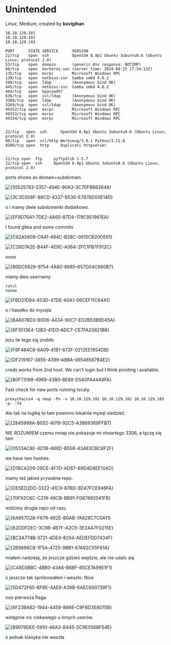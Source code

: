 # Unintended 
Linux, Medium, created by **kavigihan**

```
10.10.129.101
10.10.129.102
10.10.129.103
```

```
PORT      STATE SERVICE      VERSION
22/tcp    open  ssh          OpenSSH 8.9p1 Ubuntu 3ubuntu0.6 (Ubuntu Linux; protocol 2.0)
53/tcp    open  domain       (generic dns response: NOTIMP)
88/tcp    open  kerberos-sec (server time: 2024-04-25 17:54:13Z)
135/tcp   open  msrpc        Microsoft Windows RPC
139/tcp   open  netbios-ssn  Samba smbd 4.6.2
389/tcp   open  ldap         (Anonymous bind OK)
445/tcp   open  netbios-ssn  Samba smbd 4.6.2
464/tcp   open  kpasswd5?
636/tcp   open  ssl/ldap     (Anonymous bind OK)
3268/tcp  open  ldap         (Anonymous bind OK)
3269/tcp  open  ssl/ldap     (Anonymous bind OK)
49152/tcp open  msrpc        Microsoft Windows RPC
49153/tcp open  msrpc        Microsoft Windows RPC
49154/tcp open  msrpc        Microsoft Windows RPC


22/tcp   open  ssh      OpenSSH 8.9p1 Ubuntu 3ubuntu0.6 (Ubuntu Linux; protocol 2.0)
80/tcp   open  ssl/http Werkzeug/3.0.1 Python/3.11.8
8200/tcp open  http     Duplicati httpserver


21/tcp open  ftp     pyftpdlib 1.5.7
22/tcp open  ssh     OpenSSH 8.9p1 Ubuntu 3ubuntu0.6 (Ubuntu Linux; protocol 2.0)
```

ports shows as domain+subdomain

![{55525783-2357-494E-90A3-3C70FBB62648}](https://github.com/user-attachments/assets/a417773e-69aa-45e6-956b-1c4607ebe43a)

![{3C3D308F-88CD-4337-B530-E7876D00E14D}](https://github.com/user-attachments/assets/6374a3fe-bd60-41ce-999f-4a9ba6fb3dca)

o i mamy dwie subdomenki dodatkowo.

![{EF9D76A1-7DE2-4A65-87D4-179C951961EA}](https://github.com/user-attachments/assets/3406ef65-7d74-477e-8752-418e90541770)

I found gitea and some commits

![{C62A5609-C641-494C-B28C-0915CB20DE61}](https://github.com/user-attachments/assets/5e0151c7-710e-4a2b-b568-a77e73546f96)

![{C26D7A2E-B44F-4E9C-A064-2FC1FB7F912C}](https://github.com/user-attachments/assets/41e1dd48-33cf-4ec9-881a-4f1a8b4c7c54)

oooo

![{80DC0829-9754-4A80-8685-657D04C660B7}](https://github.com/user-attachments/assets/8a53d6de-9aed-4b0d-acfc-01f5aa365eca)

mamy dwa usernamy
```
ratul
nanee
```

![{FBD21D94-853D-47DE-A0A1-06CEF11C64A1}](https://github.com/user-attachments/assets/b922d524-471b-46a3-a9a7-7a686b88fad0)

o i hasełko do mysqla

![{B4A078D3-B0D6-4434-90C7-ED2B53B9D45A}](https://github.com/user-attachments/assets/d86c434b-7d2d-4aa0-8fc0-bd380f7a66ec)

![{6F3513E4-12B3-41D3-ADC7-CE7FA20821B8}](https://github.com/user-attachments/assets/a223974a-4e7e-40cc-b69a-1190ba00b99f)

jezu ile tego się zrobiło

![{F8F484C8-6A09-41B1-872F-0212EE1954DB}](https://github.com/user-attachments/assets/cfdf0367-52c2-4d45-a82a-79c56b65685e)

![{DF219167-3855-4399-A8BA-06546587B4E2}](https://github.com/user-attachments/assets/4fb9c733-d3fb-48b0-a6ce-1c364d4a371e)

creds works from 2nd host. We can't login but I think pivoting i available.

![{80F73198-4969-43B0-8E89-D5A0FA44A9FA}](https://github.com/user-attachments/assets/6aa70951-66c8-47bb-ade7-9af3d318ce6c)

Fast check for new ports running localy.
```
proxychains4 -q nmap -Pn -v 10.10.129.101 10.10.129.102 10.10.129.103 -p- -T4
```
Ale tak na logikę to tam powinno lokalnie mysql siedzieć.

![{2845988A-B052-4019-92C5-A3B69369FFB7}](https://github.com/user-attachments/assets/854c384d-c0b9-4f56-8c88-cb929cc6ce23)

NIE ROZUMIEM czemu nmap nie pokazuje mi otwartego 3306, a łączę się tam

![{0533AC8E-4D1B-488D-B558-43463CBC8F2F}](https://github.com/user-attachments/assets/917b3fe1-c7ef-4481-b872-2876d61028a7)

we have two hashes.

![{D1BCA209-29CE-4F7D-AD67-69D4D8EE10AD}](https://github.com/user-attachments/assets/d7c7ad14-8bcb-44f4-b65f-9a2c27ce2afb)

mamy też jakieś prywatne repo.


![{DE5ED2DD-3322-41C9-87BD-3D47FCE946FA}](https://github.com/user-attachments/assets/e9d2a637-b25f-4a52-adf6-6fdfd2ea8d92)

![{70F92C6C-C219-49CB-BB91-F087892041FB}](https://github.com/user-attachments/assets/e13b978a-9567-47be-9424-4b8393ceb69c)


widzimy drugie repo od razu

![{6A957D28-F679-492E-B0AB-7A628C7C0A11}](https://github.com/user-attachments/assets/8bfbb572-f568-4172-a16c-5db08a2e145f)

![{B2DDFDEC-3C9B-4B7F-A2C5-3E2AA7F0215E}](https://github.com/user-attachments/assets/6edbbfb8-6667-413b-b8b7-dfb002807eb5)

![{BC3A774B-3721-4DE4-8204-AEDEFDD7434F}](https://github.com/user-attachments/assets/5aeae477-7fc4-4b0b-9604-e65d83c0c447)


![{2B9896C8-1F5A-4725-9BB1-67A62C55F61A}](https://github.com/user-attachments/assets/91e2e4b9-ae72-4a40-9fbf-825e4d7702bf)

miałem nadzieję, że jeszcze gdzieś wejdzie, ale nie udalo się

![{C49D3BBC-4BB0-43A6-B68F-85CE7A99E1F1}](https://github.com/user-attachments/assets/b2508eca-e25a-4ce8-9253-26497e65f725)

o jeszcze tak spróbowałem i weszło. Nice

![{5D472F65-BFBE-4AE6-A39B-6AEC650739F1}](https://github.com/user-attachments/assets/eaeea655-9256-4356-a622-80e7c28b0873)

ooo pierwsza flaga.

![{6F23BAB2-1944-4459-8866-C9FBD3E8D15B}](https://github.com/user-attachments/assets/42283634-28fd-40df-880d-d4ad36cd4e2f)

wstępnie nic ciekawego u innych userów.

![{B9979DEE-0810-48A3-B445-5C9E056BF54E}](https://github.com/user-attachments/assets/04445f92-6eb2-4981-acdf-d5cb4dcc6895)

o jednak klasyka nie weszła
